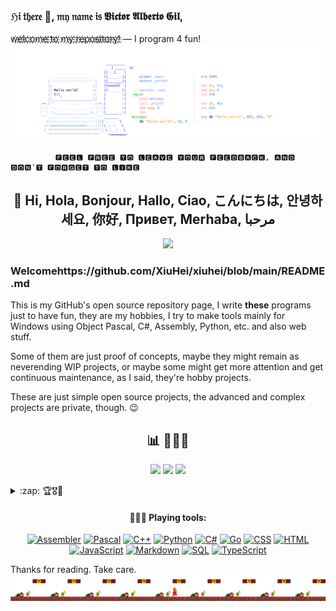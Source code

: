 <h3>ℌ𝔦 𝔱𝔥𝔢𝔯𝔢 👋, 𝔪𝔶 𝔫𝔞𝔪𝔢 𝔦𝔰 𝖁𝖎𝖈𝖙𝖔𝖗 𝕬𝖑𝖇𝖊𝖗𝖙𝖔 𝕲𝖎𝖑, </h3>
w҉e҉l҉c҉o҉m҉e҉ ҉t҉o҉ ҉m҉y҉ ҉r҉e҉p҉o҉s҉i҉t҉o҉r҉y҉!҉
  — I program 4 fun!

<img src="https://github.com/XiuHei/xiuhei/blob/main/.gitassets/ascii.svg?raw=true" />

              🅵🅴🅴🅻 🅵🆁🅴🅴 🆃🅾 🅻🅴🅰🆅🅴 🆈🅾🆄🆁 🅵🅴🅴🅳🅱🅰🅲🅺, 🅰🅽🅳 🅳🅾🅽'🆃 🅵🅾🆁🅶🅴🆃 🆃🅾 🅻🅸🅺🅴

<h2 align="center">👋 Hi, Hola, Bonjour, Hallo, Ciao, こんにちは, 안녕하세요, 你好, Привет, Merhaba, مرحبا </h2>

<p align="center">
    <img src="https://komarev.com/ghpvc/?username=xiuhei&color=blueviolet"/> 
</p>

### Welcomehttps://github.com/XiuHei/xiuhei/blob/main/README.md
This is my GitHub's open source repository page, I write **these** programs just to have fun, they are my hobbies, I try to make tools mainly for Windows using Object Pascal, C#, Assembly, Python, etc. and also web stuff.

Some of them are just proof of concepts, maybe they might remain as neverending WIP projects, or maybe some might get more attention and get continuous maintenance, as I said, they're hobby projects.

These are just simple open source projects, the advanced and complex projects are private, though. 😉
<br/>

<h2 align="center">📊 👩🏻‍💻</h2>

<p align="center">
  <img height="50%" width="auto" src ="https://readme-stats-teal-alpha.vercel.app/api?username=vhanla&show_icons=true&count_private=true&theme=material-palenight&hide_border=true&hide=issues,contribs&bg_color=00000000">
  <img height="50%" width="auto" src ="https://readme-stats-teal-alpha.vercel.app/api/top-langs/?username=vhanla&layout=compact&hide_border=true&theme=material-palenight&bg_color=00000000&langs_count=6&hide=jupyter%20notebook,tex,css,php&exclude_repo=Pacman-AI">
  <img src ="https://github-readme-streak-stats.herokuapp.com?user=xiuhei&theme=material-palenight&hide_border=true&background=FFFFFF00">
</p>
<details>
  <summary>:zap: 🏆🎖️🏅</summary>
<p align="center">
    <img src="https://github-profile-trophy.vercel.app/?username=xiuhei&theme=transparent"/>
</p>
</details>

<h4 align="center">👨🏻‍💻 Playing tools: </h4>

<p align="center">
  <a href="https://github.com/search?q=user%3Avhanla+language%3Aassembly"><img alt="Assembler" src="https://custom-icon-badges.demolab.com/badge/asm-x86-gray.svg?logo=asm&logoColor=white"></a>
  <a href="https://github.com/search?q=user%3Avhanla+language%3Apascal"><img alt="Pascal" src="https://custom-icon-badges.demolab.com/badge/Pascal-ff0101.svg?logo=delphi&logoColor=white"></a>
  <a href="https://github.com/search?q=user%3Avhanla+language%3Acpp"><img alt="C++" src="https://custom-icon-badges.demolab.com/badge/C++-0086d4.svg?logo=cpp&logoColor=white"></a>
  <a href="https://github.com/search?q=user%3Avhanla+language%3Apython"><img alt="Python" src="https://custom-icon-badges.demolab.com/badge/Python-green.svg?logo=python&logoColor=white"></a>
  <a href="https://github.com/search?q=user%3Avhanla+language%3Acsharp"><img alt="C#" src="https://custom-icon-badges.demolab.com/badge/C%23-68217A.svg?logo=cs2&logoColor=white"></a>
  <a href="https://github.com/search?q=user%3Avhanla+language%3Ago"><img alt="Go" src="https://custom-icon-badges.demolab.com/badge/Go-blue.svg?logo=go&logoColor=white"></a>
  <a href="https://github.com/search?q=user%3Avhanla+language%3Acss"><img alt="CSS" src="https://img.shields.io/badge/CSS-1572B6.svg?logo=css3&logoColor=white"></a>
  <a href="https://github.com/search?q=user%3Avhanla+language%3Ahtml"><img alt="HTML" src="https://img.shields.io/badge/HTML-E34F26.svg?logo=html5&logoColor=white"></a>
  <a href="https://github.com/search?q=user%3Avhanla+language%3Ajavascript"><img alt="JavaScript" src="https://img.shields.io/badge/JavaScript-F7DF1E.svg?logo=javascript&logoColor=black"></a>
  <a href="https://github.com/search?q=user%3Avhanla+language%3Amarkdown"><img alt="Markdown" src="https://img.shields.io/badge/Markdown-000000.svg?logo=markdown&logoColor=white"></a>
  <a href="https://github.com/search?q=user%3Avhanla+language%3Asql"><img alt="SQL" src="https://custom-icon-badges.demolab.com/badge/SQL-025E8C.svg?logo=database&logoColor=white"></a>
  <a href="https://github.com/search?q=user%3Avhanla+language%3AtypeScript"><img alt="TypeScript" src="https://img.shields.io/badge/TypeScript-007ACC.svg?logo=typescript&logoColor=white"></a>
</p>

Thanks for reading. Take care.
![anim](https://github.com/XiuHei/xiuhei/blob/main/.gitassets/walkingmario.gif)

<!--
[![Readme Card](https://readme-stats-teal-alpha.vercel.app/api/pin/?username=xiuhei&repo=winxcorners)](https://github.com/xiuhei/winxcorners)
**xiuhei/xiuhei** is a ✨ _special_ ✨ repository because its `README.md` (this file) appears on your GitHub profile.
```asm
                                  _________
                                 | _____  o|
                                 |[_-_]_   |
      ______________________     |[_______]|       global _main               |   org 100h    
     |.--------------------.|    |[_______]|       extern _printf             |
     ||                    ||    |[====o]  |                                  |   mov dx, msg
     ||    H͓̽e͓̽l͓̽l͓̽o͓̽ ͓̽w͓̽o͓̽r͓̽l͓̽d͓̽!͓̽    ||    |[_______]|       section .text              |   mov ah, 9
     ||                    ||    |        :|   _main:                         |   int 21h
     ||____________________||    |        :|       push message               |   
 .==.|""      ......        |.==.|        :|       call _printf               |   mov ah, 4Ch
 |::| '-.________________.-' |::||        :|       add esp, 4                 |   int 21h
 |''|  (__________________)-.|''||________:|       ret                        |
 `""`_......................_\""`______        message:                       |   msg db 'Hello, guys!', 0Dh, 0Ah, '$' 
    /::::::::::::::::::::'':::\`|'-.-.  `\         db 'Hello, world!', 10, 0  |
   /::==================.:.-::"\ \ \--\   \
   \`"""""""""""""""""""""""""`/  \ \__)   \
    `"""""""""""""""""""""""""`    '========'
```

Here are some ideas to get you started:

- 🔭 I’m currently working on ...
- 🌱 I’m currently learning ...
- 👯 I’m looking to collaborate on ...
- 🤔 I’m looking for help with ...
- 💬 Ask me about ...
- 📫 How to reach me: ...
- 😄 Pronouns: ...
- ⚡ Fun fact: ...
-->
